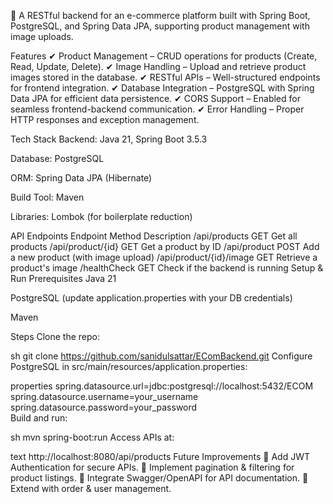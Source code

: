 🚀 A RESTful backend for an e-commerce platform built with Spring Boot, PostgreSQL, and Spring Data JPA, supporting product management with image uploads.

Features
✔ Product Management – CRUD operations for products (Create, Read, Update, Delete).
✔ Image Handling – Upload and retrieve product images stored in the database.
✔ RESTful APIs – Well-structured endpoints for frontend integration.
✔ Database Integration – PostgreSQL with Spring Data JPA for efficient data persistence.
✔ CORS Support – Enabled for seamless frontend-backend communication.
✔ Error Handling – Proper HTTP responses and exception management.

Tech Stack
Backend: Java 21, Spring Boot 3.5.3

Database: PostgreSQL

ORM: Spring Data JPA (Hibernate)

Build Tool: Maven

Libraries: Lombok (for boilerplate reduction)

API Endpoints
Endpoint	Method	Description
/api/products	GET	Get all products
/api/product/{id}	GET	Get a product by ID
/api/product	POST	Add a new product (with image upload)
/api/product/{id}/image	GET	Retrieve a product's image
/healthCheck	GET	Check if the backend is running
Setup & Run
Prerequisites
Java 21

PostgreSQL (update application.properties with your DB credentials)

Maven

Steps
Clone the repo:

sh
git clone https://github.com/sanidulsattar/EComBackend.git
Configure PostgreSQL in src/main/resources/application.properties:

properties
spring.datasource.url=jdbc:postgresql://localhost:5432/ECOM  
spring.datasource.username=your_username  
spring.datasource.password=your_password  
Build and run:

sh
mvn spring-boot:run
Access APIs at:

text
http://localhost:8080/api/products
Future Improvements
🔹 Add JWT Authentication for secure APIs.
🔹 Implement pagination & filtering for product listings.
🔹 Integrate Swagger/OpenAPI for API documentation.
🔹 Extend with order & user management.
